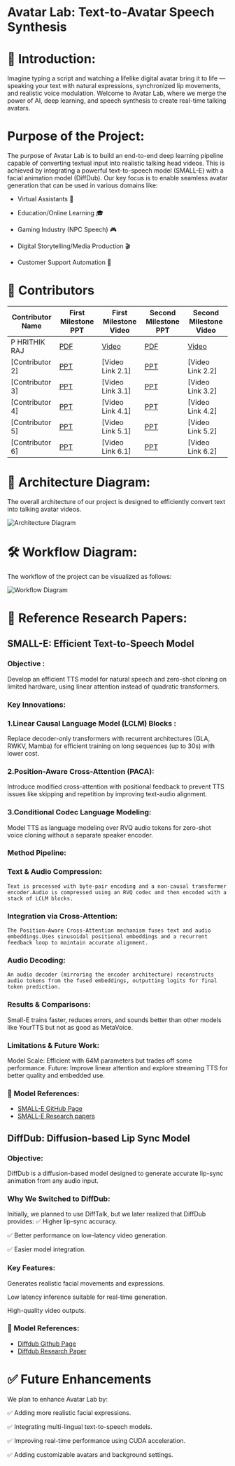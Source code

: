 <p align=center> <h1> Avatar Lab: Text-to-Avatar Speech Synthesis </h1> </p>


# 🚀 Introduction:
Imagine typing a script and watching a lifelike digital avatar bring it to life — speaking your text with natural expressions,
synchronized lip movements, and realistic voice modulation.
Welcome to Avatar Lab, where we merge the power of AI, deep learning, and speech synthesis to create real-time talking avatars.


# Purpose of the Project:
The purpose of Avatar Lab is to build an end-to-end deep learning pipeline capable of converting textual input into realistic talking head videos. This is achieved by integrating a powerful text-to-speech model (SMALL-E) with a facial animation model (DiffDub).
Our key focus is to enable seamless avatar generation that can be used in various domains like:

* Virtual Assistants 🚀

* Education/Online Learning 🎓

* Gaming Industry (NPC Speech) 🎮

* Digital Storytelling/Media Production 🎬

* Customer Support Automation 💬


# 👥 Contributors

| Contributor Name | First Milestone PPT | First Milestone Video | Second Milestone PPT | Second Milestone Video |
|------------------|--------------------|-----------------------|----------------------|------------------------|
| P HRITHIK RAJ | [PDF](assests/presentations/mileStone-1/HRITHIK/✨AI%20·%20AI%20Avatars_%20Transforming%20Text%20to%20Video.pdf) | [Video](https://youtu.be/-5II5I0m4bY) | [PDF](assests/presentations/mileStone-2/HRITHIK/Avatar-Lab-Final-Presentation.pdf) | [Video](https://youtu.be/cqQ-ZUpZ1sQ) |
| [Contributor 2] | [PPT](https://github.com/username/repo/raw/main/assets/presentations/milestone1/contributor2_m1.pptx) | [Video Link 2.1] | [PPT](https://github.com/username/repo/raw/main/assets/presentations/milestone2/contributor2_m2.pptx) | [Video Link 2.2] |
| [Contributor 3] | [PPT](https://github.com/username/repo/raw/main/assets/presentations/milestone1/contributor3_m1.pptx) | [Video Link 3.1] | [PPT](https://github.com/username/repo/raw/main/assets/presentations/milestone2/contributor3_m2.pptx) | [Video Link 3.2] |
| [Contributor 4] | [PPT](https://github.com/username/repo/raw/main/assets/presentations/milestone1/contributor4_m1.pptx) | [Video Link 4.1] | [PPT](https://github.com/username/repo/raw/main/assets/presentations/milestone2/contributor4_m2.pptx) | [Video Link 4.2] |
| [Contributor 5] | [PPT](https://github.com/username/repo/raw/main/assets/presentations/milestone1/contributor5_m1.pptx) | [Video Link 5.1] | [PPT](https://github.com/username/repo/raw/main/assets/presentations/milestone2/contributor5_m2.pptx) | [Video Link 5.2] |
| [Contributor 6] | [PPT](https://github.com/username/repo/raw/main/assets/presentations/milestone1/contributor6_m1.pptx) | [Video Link 6.1] | [PPT](https://github.com/username/repo/raw/main/assets/presentations/milestone2/contributor6_m2.pptx) | [Video Link 6.2] |

# 🎨 Architecture Diagram:
The overall architecture of our project is designed to efficiently convert text into talking avatar videos.

![Architecture Diagram](assests/images/Project%20Architecture..jpg)

# 🛠 Workflow Diagram:
The workflow of the project can be visualized as follows:

![Workflow Diagram](assests/images/Project%20Workflow..png)

# 📜 Reference Research Papers:

## SMALL-E: Efficient Text-to-Speech Model
### Objective :
Develop an efficient TTS model for natural speech and zero-shot cloning on limited hardware, using linear attention instead of quadratic transformers.
### Key Innovations:
### 1.Linear Causal Language Model (LCLM) Blocks :
  Replace decoder-only transformers with recurrent architectures (GLA, RWKV, Mamba) for efficient training on long sequences (up to 30s) with lower cost.

### 2.Position-Aware Cross-Attention (PACA):
  Introduce modified cross-attention with positional feedback to prevent TTS issues like skipping and repetition by improving text-audio alignment.

### 3.Conditional Codec Language Modeling:
 Model TTS as language modeling over RVQ audio tokens for zero-shot voice cloning without a separate speaker encoder.

### Method Pipeline:
### Text & Audio Compression: 
    Text is processed with byte-pair encoding and a non-causal transformer encoder.Audio is compressed using an RVQ codec and then encoded with a stack of LCLM blocks.
### Integration via Cross-Attention:
    The Position-Aware Cross-Attention mechanism fuses text and audio embeddings.Uses sinusoidal positional embeddings and a recurrent feedback loop to maintain accurate alignment.
### Audio Decoding:
    An audio decoder (mirroring the encoder architecture) reconstructs audio tokens from the fused embeddings, outputting logits for final token prediction.

### Results & Comparisons:
Small-E trains faster, reduces errors, and sounds better than other models like YourTTS but not as good as MetaVoice.

### Limitations & Future Work:
Model Scale: Efficient with 64M parameters but trades off some performance.
Future: Improve linear attention and explore streaming TTS for better quality and embedded use.

### 📁 Model References:
- [SMALL-E GitHub Page](https://github.com/theodorblackbird/lina-speech)
- [SMALL-E Research papers](https://arxiv.org/pdf/2406.04467)

## DiffDub: Diffusion-based Lip Sync Model
### Objective:
DiffDub is a diffusion-based model designed to generate accurate lip-sync animation from any audio input.
### Why We Switched to DiffDub:
Initially, we planned to use DiffTalk, but we later realized that DiffDub provides:
✅ Higher lip-sync accuracy.

✅ Better performance on low-latency video generation.

✅ Easier model integration.

### Key Features:
Generates realistic facial movements and expressions.

Low latency inference suitable for real-time generation.

High-quality video outputs.

### 📁 Model References:
- [Diffdub Github Page](https://github.com/liutaocode/DiffDub)
- [Diffdub Research Paper](https://arxiv.org/pdf/2311.01811)

# ✅ Future Enhancements
We plan to enhance Avatar Lab by:

✅ Adding more realistic facial expressions.

✅ Integrating multi-lingual text-to-speech models.

✅ Improving real-time performance using CUDA acceleration.

✅ Adding customizable avatars and background settings.



